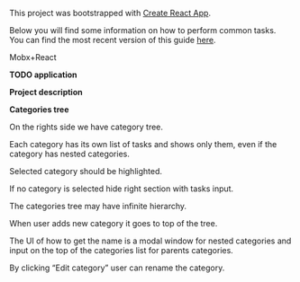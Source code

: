 This project was bootstrapped with [Create React App](https://github.com/facebookincubator/create-react-app).

Below you will find some information on how to perform common tasks.<br>
You can find the most recent version of this guide [here](https://github.com/facebookincubator/create-react-app/blob/master/packages/react-scripts/template/README.md).

Mobx+React

**TODO application**

**Project description**

**Categories tree**

On the rights side we have category tree. 

Each category has its own list of tasks and shows only them, even if the category has nested categories.

Selected category should be highlighted. 

If no category is selected hide right section with tasks input.

The categories tree may have infinite hierarchy.

When user adds new category it goes to top of the tree. 

The UI of how to get the name is a modal window for nested categories and input
on the top of the categories list for parents categories.

By clicking “Edit category” user can rename the category.

